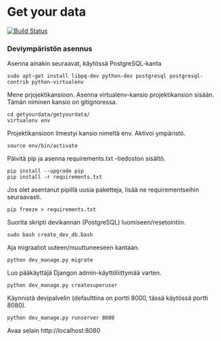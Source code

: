 # Get your data

[![Build Status](https://travis-ci.org/sakset/getyourdata.svg?branch=master)](https://travis-ci.org/sakset/getyourdata)

### Deviympäristön asennus ###

Asenna ainakin seuraavat, käytössä PostgreSQL-kanta

    sudo apt-get install libpq-dev python-dev postgresql postgresql-contrib python-virtualenv

Mene prjojektikansioon. Asenna virtualenv-kansio projektikansion sisään. Tämän niminen kansio on gitignoressa.

    cd getyourdata/getyourdata/
    virtualenv env

Projektikansioon ilmestyi kansio nimeltä env. Aktivoi ympäristö.
    
    source env/bin/activate

Päivitä pip ja asenna requirements.txt -tiedoston sisältö.

    pip install --upgrade pip
    pip install -r requirements.txt

Jos olet asentanut pipillä uusia paketteja, lisää ne requirementseihin seuraavasti.

    pip freeze > requirements.txt

Suorita skripti devikannan (PostgreSQL) luomiseen/resetointiin.

    sudo bash create_dev_db.bash

Aja migraatiot uuteen/muuttuneeseen kantaan.

    python dev_manage.py migrate

Luo pääkäyttäjä Djangon admin-käyttöliittymää varten.

    python dev_manage.py createsuperuser

Käynnistä devipalvelin (defaulttina on portti 8000, tässä käytössä portti 8080).

    python dev_manage.py runserver 8080

Avaa selain http://localhost:8080


